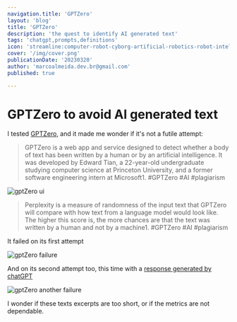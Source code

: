 ```yaml
---
navigation.title: 'GPTZero'
layout: 'blog'
title: 'GPTZero'
description: 'the quest to identify AI generated text'
tags: 'chatgpt,prompts,definitions'
icon: 'streamline:computer-robot-cyborg-artificial-robotics-robot-intelligence-machine-technology-android'
cover: '/img/cover.png'
publicationDate: '20230320'
author: 'marcoalmeida.dev.br@gmail.com'
published: true

---
```

# GPTZero to avoid AI generated text

I tested [GPTZero](https://app.gptzero.me/app/welcome), and it made me wonder if it's not a futile attempt:

> GPTZero is a web app and service designed to detect whether a body of text has been written by a human or by an artificial intelligence. It was developed by Edward Tian, a 22-year-old undergraduate studying computer science at Princeton University, and a former software engineering intern at Microsoft1. #GPTZero #AI #plagiarism

![gptZero ui](/img/2023-03-19-155707.png)


> Perplexity is a measure of randomness of the input text that GPTZero will compare with how text from a language model would look like. The higher this score is, the more chances are that the text was written by a human and not by a machine1. #GPTZero #AI #plagiarism

It failed on its first attempt

![gptZero failure](/img/2023-03-19155721.png)

And on its second attempt too, this time with a [response generated by chatGPT](/collab/harmless)

![gptZero another failure](/img/screencapture-app-gptzero-me-app-welcome-2023-03-19-16_05_30.png)

I wonder if these texts excerpts are too short, or if the metrics are not dependable.
